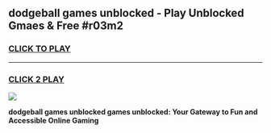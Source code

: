 
## dodgeball games unblocked - Play Unblocked Gmaes & Free #r03m2
<h3>
<a href="https://premium.freeplayer.one?title=dodgeball_games_unblocked&ref=03M">CLICK TO PLAY</a></h3>
<hr>

<h3>
<a href="https://premium.freeplayer.one?title=dodgeball_games_unblocked&ref=03M">CLICK 2 PLAY</a>
  
</h3>

<a href="https://premium.freeplayer.one?title=dodgeball_games_unblocked&ref=03M"><img src="https://clearcache.store/games.png"></a>


**dodgeball games unblocked games unblocked: Your Gateway to Fun and Accessible Online Gaming**
